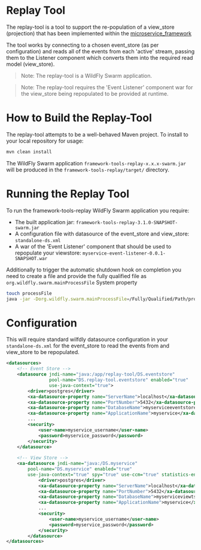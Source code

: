 # Replay Tool

The replay-tool is a tool to support the re-population of a view_store (projection) that has been implemented within the [microservice_framework](https://github.com/CJSCommonPlatform/microservice_framework)

The tool works by connecting to a chosen event_store (as per configuration) and reads all of the events from each 'active' stream, passing them to the Listener component which converts them into the required read model (view_store).

> Note: The replay-tool is a WildFly Swarm application.

> Note: The replay-tool requires the 'Event Listener' component war for the view_store being repopulated to be provided at runtime.

# How to Build the Replay-Tool

The replay-tool attempts to be a well-behaved Maven project. To install to your local repository for usage:
```bash
mvn clean install
```

The WildFly Swarm application `framework-tools-replay-x.x.x-swarm.jar` will be produced in the `framework-tools-replay/target/` directory.

# Running the Replay Tool

To run the framework-tools-replay WildFly Swarm application you require:
* The built application jar: `framework-tools-replay-3.1.0-SNAPSHOT-swarm.jar`
* A configuration file with datasource of the event_store and view_store: `standalone-ds.xml`
* A war of the 'Event Listener' component that should be used to repopulate your viewstore: `myservice-event-listener-0.0.1-SNAPSHOT.war` 

Additionally to trigger the automatic shutdown hook on completion you need to create a file and provide the fully qualified file as `org.wildfly.swarm.mainProcessFile` System property

```bash
touch processFile
java -jar -Dorg.wildfly.swarm.mainProcessFile=/Fully/Qualified/Path/processFile -Devent.listener.war=myservice-event-listener.war -jar framework-tools-replay-3.1.0-SNAPSHOT-swarm.jar replay -c standalone-ds.xml
```

# Configuration

This will require standard wilfdly datasource configuration in your `standalone-ds.xml` for the event_store to read the events from and view_store to be repopulated.

```xml
<datasources>
    <!-- Event Store -->
    <datasource jndi-name="java:/app/replay-tool/DS.eventstore"
                pool-name="DS.replay-tool.eventstore" enabled="true"
                use-java-context="true">
        <driver>postgres</driver>
        <xa-datasource-property name="ServerName">localhost</xa-datasource-property>
        <xa-datasource-property name="PortNumber">5432</xa-datasource-property>
        <xa-datasource-property name="DatabaseName">myserviceeventstore</xa-datasource-property>
        <xa-datasource-property name="ApplicationName">myservice</xa-datasource-property>
        ...
        <security>
            <user-name>myservice_username</user-name>
            <password>myservice_password</password>
        </security>
    </datasource>
    
    <!-- View Store -->
    <xa-datasource jndi-name="java:/DS.myservice" 
        pool-name="DS.myservice" enabled="true"
        use-java-context="true" spy="true" use-ccm="true" statistics-enabled="true">
            <driver>postgres</driver>
            <xa-datasource-property name="ServerName">localhost</xa-datasource-property>
            <xa-datasource-property name="PortNumber">5432</xa-datasource-property>
            <xa-datasource-property name="DatabaseName">myserviceviewtstore</xa-datasource-property>
            <xa-datasource-property name="ApplicationName">myservice</xa-datasource-property>
            ...
            <security>
                <user-name>myservice_username</user-name>
                <password>myservice_password</password>
            </security>
        </datasource>
</datasources>
```